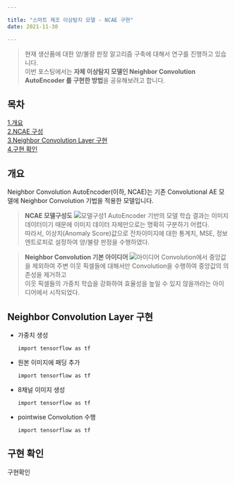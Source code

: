 ```yaml
---

title: "스마트 제조 이상탐지 모델 - NCAE 구현"
date: 2021-11-30

---
```

> 현재 생산품에 대한 양/불량 판정 알고리즘 구축에 대해서 연구를 진행하고 있습니다. </br>
> 이번 포스팅에서는 **자체 이상탐지 모델인 Neighbor Convolution AutoEncoder 를 구현한 방법**을 공유해보려고 합니다.



## 목차 </br>
[1.개요](#개요) </br>
[2.NCAE 구성](#NCAE-구성) </br>
[3.Neighbor Convolution Layer 구현](#Neighbor-Convolution-Layer-구현) </br>
[4.구현 확인](#구현-확인) </br>


## 개요
Neighbor Convolution AutoEncoder(이하, NCAE)는 기존 Convolutional AE 모델에 Neighbor Convolution 기법을 적용한 모델입니다.

> **NCAE 모델구성도**
![모델구성1](https://user-images.githubusercontent.com/92897860/143972463-5ff03959-b345-4863-820b-c0651c39b9f7.png)
AutoEncoder 기반의 모델 학습 결과는 이미지 데이터이기 때문에 이미지 데이터 자체만으로는 명확히 구분하기 어렵다.</br>
따라서, 이상치(Anomaly Score)값으로 잔차이미지에 대한 통계치, MSE, 정보엔트로피로 설정하여 양/불량 판정을 수행하였다.

> **Neighbor Convolution 기본 아이디어**
![아이디어](https://user-images.githubusercontent.com/92897860/143973855-850901a9-db40-4865-a59d-4679a10cd18e.png)
Convolution에서 중앙값을 제외하여 주변 이웃 픽셀들에 대해서만 Convolution을 수행하여 중앙값의 의존성을 제거하고 </br> 이웃 픽셀들의 가중치 학습을 강화하여 효율성을 높일 수 있지 않을까라는 아이디어에서 시작되었다. 

## Neighbor Convolution Layer 구현
* 가중치 생성
  ```
  import tensorflow as tf
  ```
* 원본 이미지에 패딩 추가
  ```
  import tensorflow as tf
  ```
* 8채널 이미지 생성
  ```
  import tensorflow as tf
  ```
* pointwise Convolution 수행
  ```
  import tensorflow as tf
  ```
  
## 구현 확인



구현확인
